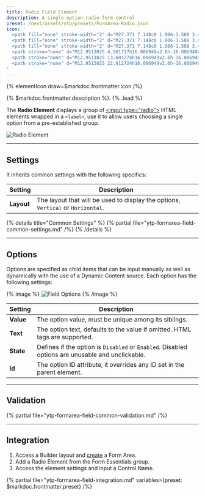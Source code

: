 ```yaml
---
title: Radio Field Element
description: A single-option radio form control
preset: /next/assets/ytp/presets/FormArea-Radio.json
icon: '
  <path fill="none" stroke-width="2" d="M27.371 7.148c0 1.906-1.588 3.489-3.646 3.489-1.906 0-3.648-1.583-3.648-3.489 0-1.901 1.588-3.647 3.648-3.647 1.902 0 3.646 1.589 3.646 3.647z" transform="matrix(.86372 0 0 .88357 -15.5612161 17.802899)"/>
  <path fill="none" stroke-width="2" d="M27.371 7.148c0 1.906-1.588 3.489-3.646 3.489-1.906 0-3.648-1.583-3.648-3.489 0-1.901 1.588-3.647 3.648-3.647 1.902 0 3.646 1.589 3.646 3.647z" transform="matrix(.86372 0 0 .88357 -15.56121615 8.764207)"/>
  <path fill="none" stroke-width="2" d="M27.371 7.148c0 1.906-1.588 3.489-3.646 3.489-1.906 0-3.648-1.583-3.648-3.489 0-1.901 1.588-3.647 3.648-3.647 1.902 0 3.646 1.589 3.646 3.647z" transform="matrix(.86372 0 0 .88357 -15.56121615 -.27448)"/>
  <path stroke="none" d="M12.9513025 4.501717h16.006949v2.6h-16.006949z"/>
  <path stroke="none" d="M12.9513025 13.601274h16.006949v2.6h-16.006949z"/>
  <path stroke="none" d="M12.9513025 22.912724h16.006949v2.6h-16.006949z"/>
'
---
```


{% elementIcon draw=$markdoc.frontmatter.icon /%}

{% $markdoc.frontmatter.description %}. {% .lead %}

The **Radio Element** displays a group of [\<input type="radio"\>](https://developer.mozilla.org/en-US/docs/Web/HTML/Element/input/radio) HTML elements wrapped in a `<label>`, use it to allow users choosing a single option from a pre-established group.

![Radio Element](/next/assets/ytp/forms/fields/radio.webp)

---

## Settings

It inherits common settings with the following specifics:

| Setting | Description |
| ------- | ----------- |
| **Layout** | The layout that will be used to display the options, `Vertical` or `Horizontal`. |

{% details title="Common Settings" %}
    {% partial file="ytp-formarea-field-common-settings.md" /%}
{% /details %}

---

## Options

Options are specified as child items that can be input manually as well as dynamically with the use of a Dynamic Content source. Each option has the following settings:

{% image %}
![Field Options](/next/assets/ytp/forms/fields/options.webp)
{% /image %}

| Setting | Description |
| ------- | ----------- |
| **Value** | The option value, must be unique among its siblings. | &#x2713; |
| **Text** | The option text, defaults to the value if omitted. HTML tags are supported. | &#x2713; |
| **State** | Defines if the option is `Disabled` or `Enabled`. Disabled options are unusable and unclickable. | &#x2713; |
| **Id** | The option ID attribute, it overrides any ID set in the parent element. | &#x2713; |

---

## Validation

{% partial file="ytp-formarea-field-common-validation.md" /%}

---

## Integration

1. Access a Builder layout and [create](../../setup#creating-a-form) a Form Area.
1. Add a Radio Element from the Form Essentials group.
1. Access the element settings and input a Control Name.

{% partial file="ytp-formarea-field-integration.md" variables={preset: $markdoc.frontmatter.preset} /%}

